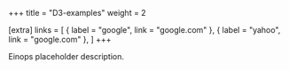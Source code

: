 +++
title = "D3-examples"
weight = 2

[extra]
links = [
	{ label = "google", link = "google.com" },
	{ label = "yahoo", link = "google.com" },
]
+++

Einops placeholder description.
